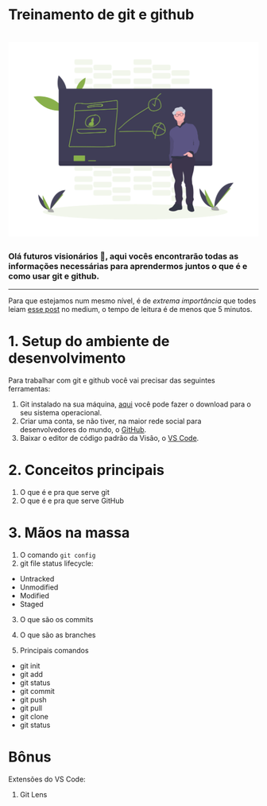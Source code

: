 # Treinamento de git e github

<h1 align="center">
  <img src="teaching.png" alt="Teaching" width= "600px">
</h1>

### Olá futuros visionários :green_heart:, aqui vocês encontrarão todas as informações necessárias para aprendermos juntos o que é e como usar git e github.
---
Para que estejamos num mesmo nível, é de *extrema importância* que todes leiam [esse post](https://guiinow.medium.com/git-e-github-o-que-s%C3%A3o-e-como-usar-b938d682df6b) no medium, o tempo de leitura é de menos que 5 minutos.

# 1. Setup do ambiente de desenvolvimento
Para trabalhar com git e github você vai precisar das seguintes ferramentas:

1. Git instalado na sua máquina, [aqui](https://git-scm.com/downloads) você pode fazer o download para o seu sistema operacional.
2. Criar uma conta, se não tiver, na maior rede social para desenvolvedores do mundo, o [GitHub](http://github.com/).
3. Baixar o editor de código padrão da Visão, o [VS Code](https://code.visualstudio.com/).

# 2. Conceitos principais
1. O que é e pra que serve git
2. O que é e pra que serve GitHub
# 3. Mãos na massa
1. O comando `git config`
2. git file status lifecycle: 
- Untracked
- Unmodified
- Modified
- Staged

3. O que são os commits
4. O que são as branches

5. Principais comandos
- git init
- git add
- git status
- git commit
- git push
- git pull
- git clone
- git status


# Bônus
Extensões do VS Code:
1. Git Lens 